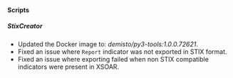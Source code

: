 
#### Scripts

##### StixCreator
- Updated the Docker image to: *demisto/py3-tools:1.0.0.72621*.
- Fixed an issue where `Report` indicator was not exported in STIX format. 
- Fixed an issue where exporting failed when non STIX compatible indicators were present in XSOAR.


